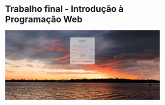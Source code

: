 # Trabalho final - Introdução à Programação Web
![Screenshot](https://github.com/acscoutinho/Trabalho-final-Introducao-a-Programacao-Web/blob/master/tela-login.jpg)
